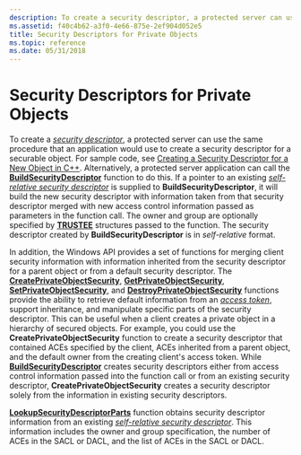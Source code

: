 ```yaml
---
description: To create a security descriptor, a protected server can use the same procedure that an application would use to create a security descriptor for a securable object.
ms.assetid: f40c4b62-a3f0-4e66-875e-2ef904d052e5
title: Security Descriptors for Private Objects
ms.topic: reference
ms.date: 05/31/2018
---
```


# Security Descriptors for Private Objects

To create a [*security descriptor*](/windows/desktop/SecGloss/s-gly), a protected server can use the same procedure that an application would use to create a security descriptor for a securable object. For sample code, see [Creating a Security Descriptor for a New Object in C++](creating-a-security-descriptor-for-a-new-object-in-c--.md). Alternatively, a protected server application can call the [**BuildSecurityDescriptor**](/windows/desktop/api/Aclapi/nf-aclapi-buildsecuritydescriptora) function to do this. If a pointer to an existing [*self-relative security descriptor*](/windows/desktop/SecGloss/s-gly) is supplied to **BuildSecurityDescriptor**, it will build the new security descriptor with information taken from that security descriptor merged with new access control information passed as parameters in the function call. The owner and group are optionally specified by [**TRUSTEE**](/windows/desktop/api/AccCtrl/ns-accctrl-trustee_a) structures passed to the function. The security descriptor created by **BuildSecurityDescriptor** is in *self-relative* format.

In addition, the Windows API provides a set of functions for merging client security information with information inherited from the security descriptor for a parent object or from a default security descriptor. The [**CreatePrivateObjectSecurity**](/windows/win32/api/securitybaseapi/nf-securitybaseapi-createprivateobjectsecurity), [**GetPrivateObjectSecurity**](/windows/win32/api/securitybaseapi/nf-securitybaseapi-getprivateobjectsecurity), [**SetPrivateObjectSecurity**](/windows/win32/api/securitybaseapi/nf-securitybaseapi-setprivateobjectsecurity), and [**DestroyPrivateObjectSecurity**](/windows/win32/api/securitybaseapi/nf-securitybaseapi-destroyprivateobjectsecurity) functions provide the ability to retrieve default information from an [*access token*](/windows/desktop/SecGloss/a-gly), support inheritance, and manipulate specific parts of the security descriptor. This can be useful when a client creates a private object in a hierarchy of secured objects. For example, you could use the **CreatePrivateObjectSecurity** function to create a security descriptor that contained ACEs specified by the client, ACEs inherited from a parent object, and the default owner from the creating client's access token. While [**BuildSecurityDescriptor**](/windows/desktop/api/Aclapi/nf-aclapi-buildsecuritydescriptora) creates security descriptors either from access control information passed into the function call or from an existing security descriptor, **CreatePrivateObjectSecurity** creates a security descriptor solely from the information in existing security descriptors.

[**LookupSecurityDescriptorParts**](/windows/desktop/api/Aclapi/nf-aclapi-lookupsecuritydescriptorpartsa) function obtains security descriptor information from an existing [*self-relative security descriptor*](/windows/desktop/SecGloss/s-gly). This information includes the owner and group specification, the number of ACEs in the SACL or DACL, and the list of ACEs in the SACL or DACL.

 

 
